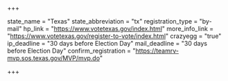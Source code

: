 +++

state_name = "Texas"
state_abbreviation = "tx"
registration_type = "by-mail"
hp_link = "https://www.votetexas.gov/index.html"
more_info_link = "https://www.votetexas.gov/register-to-vote/index.html"
crazyegg = "true"
ip_deadline = "30 days before Election Day"
mail_deadline = "30 days before Election Day"
confirm_registration = "https://teamrv-mvp.sos.texas.gov/MVP/mvp.do"

+++